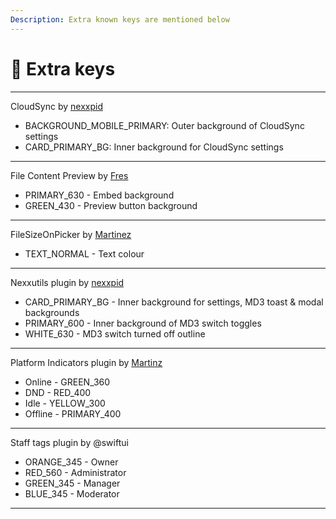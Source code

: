```yaml
---
Description: Extra known keys are mentioned below
---
```


# 🔁 Extra keys


***

CloudSync by [nexxpid](https://github.com/nexpid)

* BACKGROUND_MOBILE_PRIMARY: Outer background of CloudSync settings
* CARD\_PRIMARY\_BG: Inner background for CloudSync settings

***

File Content Preview by [Fres](https://github.com/fres621)

* PRIMARY_630 - Embed background
* GREEN_430 - Preview button background 

***

FileSizeOnPicker by [Martinez](https://github.com/Martinz64)
* TEXT_NORMAL - Text colour

***

Nexxutils plugin by [nexxpid](https://github.com/nexpid)
* CARD\_PRIMARY\_BG - Inner background for settings, MD3 toast & modal backgrounds
* PRIMARY\_600 - Inner background of MD3 switch toggles
* WHITE\_630 - MD3 switch turned off outline

***

Platform Indicators plugin by [Martinz](https://github.com/Martinz64)
* Online - GREEN\_360
* DND - RED\_400
* Idle - YELLOW\_300
* Offline - PRIMARY\_400

***

Staff tags plugin by @swiftui

* ORANGE\_345 - Owner
* RED\_560 - Administrator
* GREEN\_345 - Manager
* BLUE\_345 - Moderator

***

